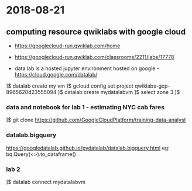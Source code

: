 # 2018-08-21

## computing resource qwiklabs with google cloud
* https://googlecloud-run.qwiklab.com/home

* https://googlecloud-run.qwiklab.com/classrooms/2211/labs/17778

* data lab is a hosted jupyter environment hosted on google - https://cloud.google.com/datalab/

]$ datalab create my vm
]$ gcloud config set project qwiklabs-gcp-8965620d23555094
]$ datalab create mydatalabvm
]$ select zone 3
]$ 

### data and notebook for lab 1 - estimating NYC cab fares
]$ git clone https://github.com/GoogleCloudPlatform/training-data-analyst


### datalab.bigquery
https://googledatalab.github.io/pydatalab/datalab.bigquery.html
eg: bq.Query(<<sql-string>>).to_dataframe()

### lab 2
]$ datalab connect mydatalabvm

